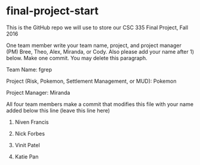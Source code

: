 # final-project-start

This is the GitHub repo we will use to store our CSC 335 Final Project, Fall 2016


One team member write your team name, project, and project manager (PM) Bree, Theo, Alex, Miranda, or Cody.  Also please add your name after 1) below.  Make one commit.  You may delete this paragraph.


Team Name: fgrep

Project (Risk, Pokemon, Settlement Management, or MUD): Pokemon

Project Manager: Miranda


All four team members make a commit that modifies this file with your name added below this line (leave this line here)

1) Niven Francis

2) Nick Forbes

3) Vinit Patel

4) Katie Pan
